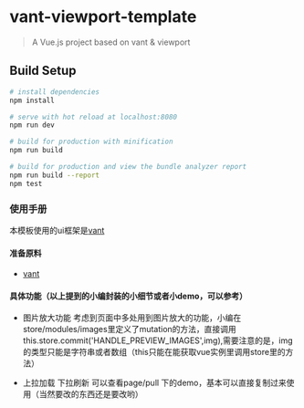# vant-viewport-template

> A Vue.js project based on vant & viewport

## Build Setup

``` bash
# install dependencies
npm install

# serve with hot reload at localhost:8080
npm run dev

# build for production with minification
npm run build

# build for production and view the bundle analyzer report
npm run build --report
npm test
```

### 使用手册
本模板使用的ui框架是[vant](https://youzan.github.io/vant/#/zh-CN/)

#### 准备原料
- [vant](https://youzan.github.io/vant/#/zh-CN/)

#### 具体功能（以上提到的小编封装的小细节或者小demo，可以参考）
- 图片放大功能
考虑到页面中多处用到图片放大的功能，小编在store/modules/images里定义了mutation的方法，直接调用this.store.commit('HANDLE_PREVIEW_IMAGES',img),需要注意的是，img的类型只能是字符串或者数组（this只能在能获取vue实例里调用store里的方法）

- 上拉加载 下拉刷新
可以查看page/pull 下的demo，基本可以直接复制过来使用（当然要改的东西还是要改哟）

